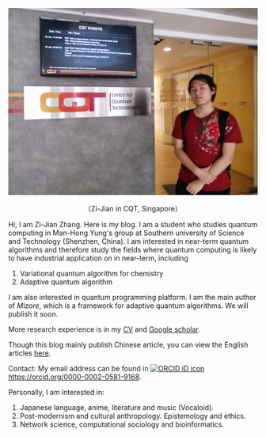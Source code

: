 ![at_cqt](\img\at_cqt.jpg)

<center>（Zi-Jian in CQT, Singapore）</center>

Hi, I am Zi-Jian Zhang. Here is my blog. I am a student who studies quantum computing in Man-Hong Yung's group at Southern university of Science and Technology (Shenzhen, China). I am interested in near-term quantum algorithms and therefore study the fields where quantum computing is likely to have industrial application on in near-term, including

1. Variational quantum algorithm for chemistry
2. Adaptive quantum algorithm

I am also interested in quantum programming platform. I am the main author of *Mizore*, which is a framework for adaptive quantum algorithms. We will publish it soon.

More research experience is in my [CV](\_includes\about\CV_ZijianZhang.pdf) and [Google scholar](https://scholar.google.com/citations?user=O2S4JLkAAAAJ&hl=en).

Though this blog mainly publish Chinese article, you can view the English articles [here](http://zijian-zhang.com/archive/?tag=English).

Contact:  My email address can be found in  <a itemprop="sameAs" content="https://orcid.org/0000-0002-0581-9168" href="https://orcid.org/0000-0002-0581-9168" target="orcid.widget" rel="me noopener noreferrer" style="vertical-align:top;"><img src="https://orcid.org/sites/default/files/images/orcid_16x16.png" style="width:1em;margin-right:.5em;" alt="ORCID iD icon">https://orcid.org/0000-0002-0581-9168</a>.

Personally, I am interested in: 

1. Japanese language, anime, literature and music (Vocaloid). 
2. Post-modernism and cultural anthropology. Epistemology and ethics. 
3. Network science, computational sociology and bioinformatics.

